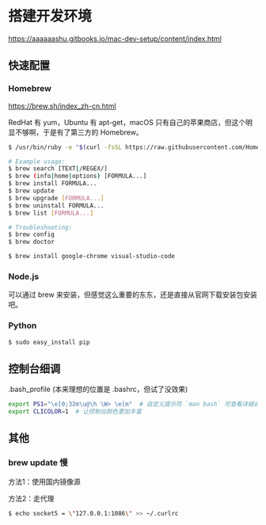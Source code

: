 # 搭建开发环境

https://aaaaaashu.gitbooks.io/mac-dev-setup/content/index.html


## 快速配置

### Homebrew

https://brew.sh/index_zh-cn.html

RedHat 有 yum，Ubuntu 有 apt-get，macOS 只有自己的苹果商店，但这个明显不够啊，于是有了第三方的 Homebrew。

```bash
$ /usr/bin/ruby -e "$(curl -fsSL https://raw.githubusercontent.com/Homebrew/install/master/install)"
```

```bash
# Example usage:
$ brew search [TEXT|/REGEX/]
$ brew (info|home|options) [FORMULA...]
$ brew install FORMULA...
$ brew update
$ brew upgrade [FORMULA...]
$ brew uninstall FORMULA...
$ brew list [FORMULA...]

# Troubleshooting:
$ brew config
$ brew doctor
```

```bash
$ brew install google-chrome visual-studio-code
```

### Node.js

可以通过 brew 来安装，但感觉这么重要的东东，还是直接从官网下载安装包安装吧。


### Python

```bash
$ sudo easy_install pip
```


## 控制台细调

.bash_profile (本来理想的位置是 .bashrc，但试了没效果)

```bash
export PS1="\e[0;32m\u@\h \W> \e[m"  # 自定义提示符 `man bash` 可查看详细说明
export CLICOLOR=1  # 让控制台颜色更加丰富
```

## 其他

### brew update 慢

方法1：使用国内镜像源

方法2：走代理

```bash
$ echo socket5 = \"127.0.0.1:1086\" >> ~/.curlrc
```














